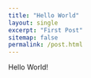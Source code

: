 ```yaml
---
title: "Hello World"
layout: single
excerpt: "First Post"
sitemap: false
permalink: /post.html
---
```


Hello World!

<script type="text/javascript">
  var GOOG_FIXURL_LANG = 'en';
  var GOOG_FIXURL_SITE = '{{ site.url }}'
</script>
<script type="text/javascript"
</script>


